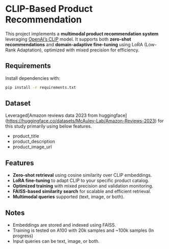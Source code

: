 # CLIP-Based Product Recommendation

This project implements a **multimodal product recommendation system** leveraging [OpenAI’s CLIP](https://huggingface.co/openai/clip-vit-base-patch32) model. 
It supports both **zero-shot recommendations** and **domain-adaptive fine-tuning** using LoRA (Low-Rank Adaptation), optimized with mixed precision for efficiency.

## Requirements

Install dependencies with:

```bash
pip install -r requirements.txt
```
## Dataset

Leveraged[Amazon reviews data 2023 from huggingface] (https://huggingface.co/datasets/McAuley-Lab/Amazon-Reviews-2023) for this study primarily using below features.

- product_title
- product_description
- product_image_url

## Features

-  **Zero-shot retrieval** using cosine similarity over CLIP embeddings.
-  **LoRA fine-tuning** to adapt CLIP to your specific product catalog.
-  **Optimized training** with mixed precision and validation monitoring.
-  **FAISS-based similarity search** for scalable and efficient retrieval.
-  **Multimodal queries** supported (text, image, or both).



## Notes

-   Embeddings are stored and indexed using FAISS.
-   Training is tested on A100 with 20k samples and ~100k samples (In progress)
-   Input queries can be text, image, or both.

